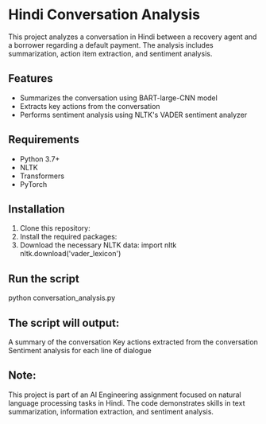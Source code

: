 # Hindi Conversation Analysis

This project analyzes a conversation in Hindi between a recovery agent and a borrower regarding a default payment. The analysis includes summarization, action item extraction, and sentiment analysis.

## Features

- Summarizes the conversation using BART-large-CNN model
- Extracts key actions from the conversation
- Performs sentiment analysis using NLTK's VADER sentiment analyzer

## Requirements

- Python 3.7+
- NLTK
- Transformers
- PyTorch

## Installation

1. Clone this repository:
2. Install the required packages:
3. Download the necessary NLTK data:
import nltk
nltk.download('vader_lexicon')

## Run the script

python conversation_analysis.py

## The script will output:

A summary of the conversation
Key actions extracted from the conversation
Sentiment analysis for each line of dialogue

## Note:

This project is part of an AI Engineering assignment focused on natural language processing tasks in Hindi. The code demonstrates skills in text summarization, information extraction, and sentiment analysis.
